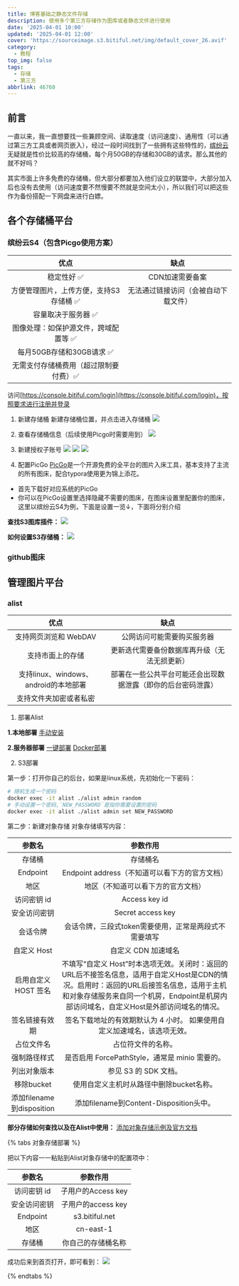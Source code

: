 ```yaml
---
title: 博客基础之静态文件存储
description: 使用多个第三方存储作为图库或者静态文件进行使用
date: '2025-04-01 10:00'
updated: '2025-04-01 12:00'
cover: 'https://sourceimage.s3.bitiful.net/img/default_cover_26.avif'
category:
  - 教程
top_img: false
tags:
  - 存储
  - 第三方
abbrlink: 46760
---
```

## 前言
一直以来，我一直想要找一些兼顾空间、读取速度（访问速度）、通用性（可以通过第三方工具或者网页嵌入），经过一段时间找到了一些拥有这些特性的，[缤纷云](https://www.bitiful.com/)无疑就是性价比较高的存储桶，每个月50GB的存储和30GB的请求。那么其他的就不好吗？

其实市面上许多免费的存储桶，但大部分都要加入他们设立的联盟中，大部分加入后也没有去使用（访问速度要不然慢要不然就是空间太小），所以我们可以把这些作为备份搭配一下网盘来进行白嫖。

## 各个存储桶平台
### 缤纷云S4（包含Picgo使用方案）
|优点                                                    |  缺点                                                 |
|:-----------------------------------------------------:|:-----------------------------------------------------:|
|稳定性好 ✅                                            | CDN加速需要备案                                        |
|方便管理图片，上传方便，支持S3存储桶 ✅                  | 无法通过链接访问（会被自动下载文件）                    |
|容量取决于服务器 ✅                                     |                                                       |
|图像处理：如保护源文件，跨域配置等 ✅                    |                                                       |
|每月50GB存储和30GB请求 ✅                               |                                                       |
|无需支付存储桶费用（超过限制要付费）✅                   |                                                       |

访问[https://console.bitiful.com/login](https://console.bitiful.com/login)，按照要求进行注册并登录

1. 新建存储桶
新建存储桶位置，并点击进入存储桶
![](https://sourceimage.s3.bitiful.net/post%2Fimg%2F20250401%2F1.avif)

2. 查看存储桶信息（后续使用Picgo时需要用到）
![](https://sourceimage.s3.bitiful.net/post%2Fimg%2F20250401%2F2.avif)

3. 新建授权子账号
![](https://sourceimage.s3.bitiful.net/post%2Fimg%2F20250401%2F3.avif)
![](https://sourceimage.s3.bitiful.net/post%2Fimg%2F20250401%2F4.avif)
![](https://sourceimage.s3.bitiful.net/post%2Fimg%2F20250401%2F5.avif)

4. 配置PicGo
[PicGo](https://molunerfinn.com/PicGo/)是一个开源免费的全平台的图片入床工具，基本支持了主流的所有图床，配合typora使用更为锦上添花。

- 首先下载好对应系统的PicGo
- 你可以在PicGo设置里选择隐藏不需要的图床，在图床设置里配置你的图床，这里以缤纷云S4为例，下面是设置一览↓，下面将分别介绍

**查找S3图库插件：**
![](https://sourceimage.s3.bitiful.net/post%2Fimg%2F20250401%2F6.png)

**如何设置S3存储桶：**
![](https://sourceimage.s3.bitiful.net/post%2Fimg%2F20250401%2F7.png)

### github图床


## 管理图片平台
### alist

| 优点                                                  |  缺点                                                       |
|:-----------------------------------------------------:|:-----------------------------------------------------------:|
| 支持网页浏览和 WebDAV                                  |  公网访问可能需要购买服务器                                  |
| 支持市面上的存储                                       |  更新迭代需要备份数据库再升级（无法无损更新）                  |
| 支持linux、windows、android的本地部署                   |  部署在一些公共平台可能还会出现数据泄露（即你的后台密码泄露） |
| 支持文件夹加密或者私密                                  |                                                             |

1. 部署Alist

**1.本地部署**
[手动安装](https://alist.nn.ci/zh/guide/install/manual.html)

**2.服务器部署**
[一键部署](https://alist.nn.ci/zh/guide/install/script.html)
[Docker部署](https://alist.nn.ci/zh/guide/install/docker.html)

2. S3部署

第一步：打开你自己的后台，如果是linux系统，先初始化一下密码：
``` BASH
# 随机生成一个密码
docker exec -it alist ./alist admin random
# 手动设置一个密码,`NEW_PASSWORD`是指你需要设置的密码
docker exec -it alist ./alist admin set NEW_PASSWORD
```

第二步：新建对象存储
对象存储填写内容：

参数名                      | 参数作用                                                                                                        |
:--------------------------:|:-------------------------------------------------------------------------------------------------------------------------------------------:|
存储桶                      | 存储桶名                                                                                                        |
Endpoint                    | Endpoint address（不知道可以看下方的官方文档）                                                                   |
地区                        | 地区（不知道可以看下方的官方文档）                                                                                |
访问密钥 id                 | Access key id                                                                                                   |
安全访问密钥                | Secret access key                                                                                               |
会话令牌                    | 会话令牌，三段式token需要使用，正常是两段式不需要填写                                                              |
自定义 Host                 | 自定义 CDN 加速域名                                                                                              |
启用自定义 HOST 签名        | 不填写“自定义 Host”时本选项无效。关闭时：返回的URL后不接签名信息，适用于自定义Host是CDN的情况。启用时：返回的URL后接签名信息，适用于主机和对象存储服务来自同一个机房，Endpoint是机房内部访问域名，自定义Host是外部访问域名的情况。                                                 |
签名链接有效期              | 签名下载地址的有效期默认为 4 小时。 如果使用自定义加速域名，该选项无效。                                             |
占位文件名                  | 占位符文件的名称。                                                                                                |
强制路径样式                | 是否启用 ForcePathStyle，通常是 minio 需要的。                                                                    |
列出对象版本                | 参见 S3 的 SDK 文档。                                                                                             |
移除bucket                  | 使用自定义主机时从路径中删除bucket名称。                                                                          |
添加filename到disposition   | 添加filename到Content-Disposition头中。                                                                           |

**部分存储如何查找以及在Alist中使用：**
[添加对象存储示例及官方文档](https://alist.nn.ci/zh/guide/drivers/s3.html#%E6%B7%BB%E5%8A%A0%E5%AF%B9%E8%B1%A1%E5%AD%98%E5%82%A8%E7%A4%BA%E4%BE%8B%E5%8F%8A%E5%AE%98%E6%96%B9%E6%96%87%E6%A1%A3)

{% tabs 对象存储部署 %}

<!-- tab 缤纷云 -->
把以下内容一一粘贴到Alist对象存储中的配置项中：

参数名       | 参数作用              |
:-----------:|:--------------------:|
访问密钥 id  | 子用户的Access key    |
安全访问密钥 | 子用户的access key    |
Endpoint    | s3.bitiful.net        |
地区        | cn-east-1             |
存储桶      | 你自己的存储桶名称     |

成功后来到首页打开，即可看到：
![](https://cloud.myxz.top/d/post/img/20250401/8.png?sign=kpLD6g0N6IL0xcD1BGKEn28E3PCUCFYEBgli_z7Vh2A=:0)
<!-- endtab -->

{% endtabs %}